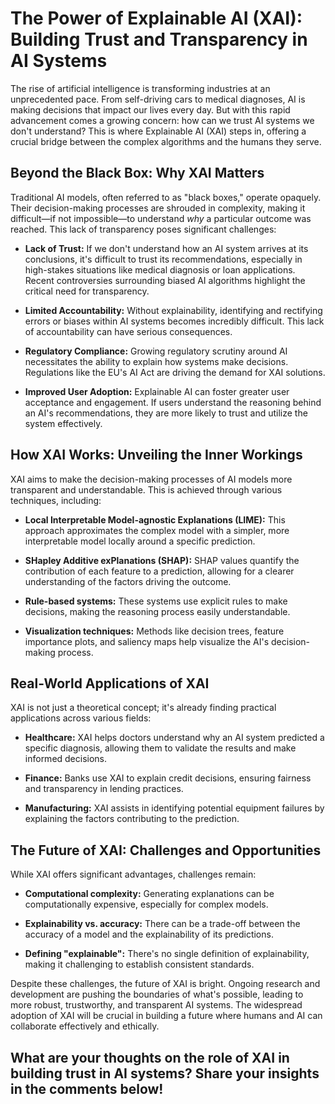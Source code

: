 # The Power of Explainable AI (XAI): Building Trust and Transparency in AI Systems

The rise of artificial intelligence is transforming industries at an unprecedented pace. From self-driving cars to medical diagnoses, AI is making decisions that impact our lives every day.  But with this rapid advancement comes a growing concern: how can we trust AI systems we don't understand? This is where Explainable AI (XAI) steps in, offering a crucial bridge between the complex algorithms and the humans they serve.

## Beyond the Black Box: Why XAI Matters

Traditional AI models, often referred to as "black boxes," operate opaquely.  Their decision-making processes are shrouded in complexity, making it difficult—if not impossible—to understand *why* a particular outcome was reached. This lack of transparency poses significant challenges:

* **Lack of Trust:**  If we don't understand how an AI system arrives at its conclusions, it's difficult to trust its recommendations, especially in high-stakes situations like medical diagnosis or loan applications.  Recent controversies surrounding biased AI algorithms highlight the critical need for transparency.

* **Limited Accountability:**  Without explainability, identifying and rectifying errors or biases within AI systems becomes incredibly difficult.  This lack of accountability can have serious consequences.

* **Regulatory Compliance:**  Growing regulatory scrutiny around AI necessitates the ability to explain how systems make decisions.  Regulations like the EU's AI Act are driving the demand for XAI solutions.

* **Improved User Adoption:**  Explainable AI can foster greater user acceptance and engagement.  If users understand the reasoning behind an AI's recommendations, they are more likely to trust and utilize the system effectively.


## How XAI Works: Unveiling the Inner Workings

XAI aims to make the decision-making processes of AI models more transparent and understandable.  This is achieved through various techniques, including:

* **Local Interpretable Model-agnostic Explanations (LIME):** This approach approximates the complex model with a simpler, more interpretable model locally around a specific prediction.

* **SHapley Additive exPlanations (SHAP):**  SHAP values quantify the contribution of each feature to a prediction, allowing for a clearer understanding of the factors driving the outcome.

* **Rule-based systems:**  These systems use explicit rules to make decisions, making the reasoning process easily understandable.

* **Visualization techniques:**  Methods like decision trees, feature importance plots, and saliency maps help visualize the AI's decision-making process.


## Real-World Applications of XAI

XAI is not just a theoretical concept; it's already finding practical applications across various fields:

* **Healthcare:**  XAI helps doctors understand why an AI system predicted a specific diagnosis, allowing them to validate the results and make informed decisions.

* **Finance:**  Banks use XAI to explain credit decisions, ensuring fairness and transparency in lending practices.

* **Manufacturing:**  XAI assists in identifying potential equipment failures by explaining the factors contributing to the prediction.


## The Future of XAI: Challenges and Opportunities

While XAI offers significant advantages, challenges remain:

* **Computational complexity:**  Generating explanations can be computationally expensive, especially for complex models.

* **Explainability vs. accuracy:**  There can be a trade-off between the accuracy of a model and the explainability of its predictions.

* **Defining "explainable":**  There's no single definition of explainability, making it challenging to establish consistent standards.


Despite these challenges, the future of XAI is bright. Ongoing research and development are pushing the boundaries of what's possible, leading to more robust, trustworthy, and transparent AI systems.  The widespread adoption of XAI will be crucial in building a future where humans and AI can collaborate effectively and ethically.


##  What are your thoughts on the role of XAI in building trust in AI systems? Share your insights in the comments below!
